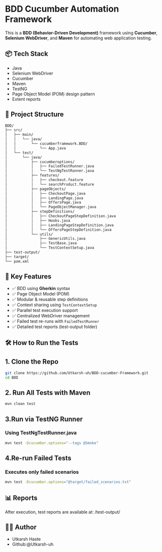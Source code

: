# BDD Cucumber Automation Framework

This is a **BDD (Behavior-Driven Development)** framework using **Cucumber**, **Selenium WebDriver**, and **Maven** for automating web application testing.

## 📦 Tech Stack

- Java
- Selenium WebDriver
- Cucumber
- Maven
- TestNG 
- Page Object Model (POM) design pattern
- Extent reports

## 📁 Project Structure
~~~ bash
BDD/
├── src/
│   ├── main/
│   │   └── java/
│   │       └── cucumberframework.BDD/
│   │           └── App.java
│   └── test/
│       └── java/
│           ├── cucumberoptions/
│           │   ├── FailedTestRunner.java
│           │   └── TestNgTestRunner.java
│           ├── features/
│           │   ├── checkout.feature
│           │   └── searchProduct.feature
│           ├── pageObjects/
│           │   ├── CheckoutPage.java
│           │   ├── LandingPage.java
│           │   ├── OffersPage.java
│           │   └── PageObjectManager.java
│           ├── stepDefinitions/
│           │   ├── CheckoutPageStepDefinition.java
│           │   ├── Hooks.java
│           │   ├── LandingPageStepDefinition.java
│           │   └── OffersPageStepDefinition.java
│           └── utils/
│               ├── GenericUtils.java
│               ├── TestBase.java
│               └── TestContextSetup.java
├── test-output/
├── target/
└── pom.xml

~~~

## 🧰 Key Features

- ✅ BDD using **Gherkin** syntax
- ✅ Page Object Model (POM)
- ✅ Modular & reusable step definitions
- ✅ Context sharing using `TestContextSetup`
- ✅ Parallel test execution support
- ✅ Centralized WebDriver management
- ✅ Failed test re-runs with `FailedTestRunner`
- ✅ Detailed test reports (test-output folder)

 ## 🛠️ How to Run the Tests

## 1. Clone the Repo
```bash
git clone https://github.com/Utkarsh-uh/BDD-cucumber-Framework.git
cd BDD
```
## 2. Run All Tests with Maven
```bash
mvn clean test
```

## 3.Run via TestNG Runner
### Using TestNgTestRunner.java
```bash
mvn test -Dcucumber.options="--tags @Smoke"
```

## 4.Re-run Failed Tests
### Executes only failed scenarios
```bash
mvn test -Dcucumber.options="@target/failed_scenarios.txt"
```

## 📊 Reports
After execution, test reports are available at:
/test-output/

## 🙋‍♂️ Author
- Utkarsh Haste
- Github:@Utkarsh-uh







